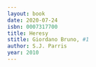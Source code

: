 ```yaml
---
layout: book
date: 2020-07-24
isbn: 0007317700
title: Heresy 
stitle: Giordano Bruno, #1
author: S.J. Parris
year: 2010
---
```

